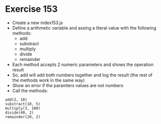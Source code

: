 # Exercise 153

* Create a new index153.js
* Define a arithmetic variable and assing a literal value with the following methods:
  * add
  * substract
  * multiply
  * divide
  * remainder
* Each method accepts 2 numeric parameters and shows the operation result 
* So, add will add both numbers together and log the result (the rest of the methods work in the same way)
* Show an error if the paramters values are not numbers
* Call the methods:
```
add(2, 10)
substract(10, 5)
multiply(3, 100)
divide(40, 2)
remainder(20, 2)
```